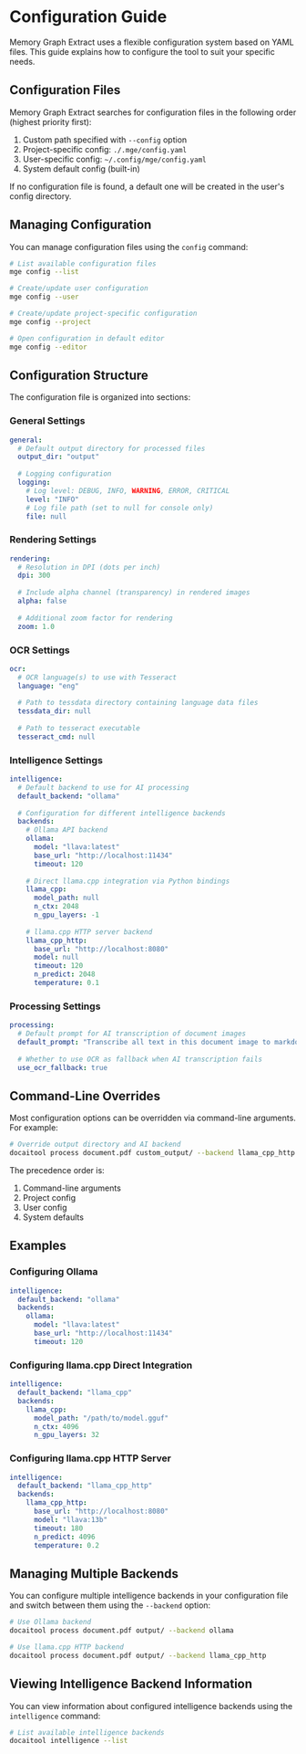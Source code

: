 # Configuration Guide

Memory Graph Extract uses a flexible configuration system based on YAML files. This guide explains how to configure the tool to suit your specific needs.

## Configuration Files

Memory Graph Extract searches for configuration files in the following order (highest priority first):

1. Custom path specified with `--config` option
2. Project-specific config: `./.mge/config.yaml`
3. User-specific config: `~/.config/mge/config.yaml`
4. System default config (built-in)

If no configuration file is found, a default one will be created in the user's config directory.

## Managing Configuration

You can manage configuration files using the `config` command:

```bash
# List available configuration files
mge config --list

# Create/update user configuration
mge config --user

# Create/update project-specific configuration
mge config --project

# Open configuration in default editor
mge config --editor
```

## Configuration Structure

The configuration file is organized into sections:

### General Settings

```yaml
general:
  # Default output directory for processed files
  output_dir: "output"
  
  # Logging configuration
  logging:
    # Log level: DEBUG, INFO, WARNING, ERROR, CRITICAL
    level: "INFO"
    # Log file path (set to null for console only)
    file: null
```

### Rendering Settings

```yaml
rendering:
  # Resolution in DPI (dots per inch)
  dpi: 300
  
  # Include alpha channel (transparency) in rendered images
  alpha: false
  
  # Additional zoom factor for rendering
  zoom: 1.0
```

### OCR Settings

```yaml
ocr:
  # OCR language(s) to use with Tesseract
  language: "eng"
  
  # Path to tessdata directory containing language data files
  tessdata_dir: null
  
  # Path to tesseract executable
  tesseract_cmd: null
```

### Intelligence Settings

```yaml
intelligence:
  # Default backend to use for AI processing
  default_backend: "ollama"
  
  # Configuration for different intelligence backends
  backends:
    # Ollama API backend
    ollama:
      model: "llava:latest"
      base_url: "http://localhost:11434"
      timeout: 120
    
    # Direct llama.cpp integration via Python bindings
    llama_cpp:
      model_path: null
      n_ctx: 2048
      n_gpu_layers: -1
    
    # llama.cpp HTTP server backend
    llama_cpp_http:
      base_url: "http://localhost:8080"
      model: null
      timeout: 120
      n_predict: 2048
      temperature: 0.1
```

### Processing Settings

```yaml
processing:
  # Default prompt for AI transcription of document images
  default_prompt: "Transcribe all text in this document image to markdown format. Preserve layout including tables, lists, headings, and paragraphs."
  
  # Whether to use OCR as fallback when AI transcription fails
  use_ocr_fallback: true
```

## Command-Line Overrides

Most configuration options can be overridden via command-line arguments. For example:

```bash
# Override output directory and AI backend
docaitool process document.pdf custom_output/ --backend llama_cpp_http
```

The precedence order is:
1. Command-line arguments
2. Project config
3. User config
4. System defaults

## Examples

### Configuring Ollama

```yaml
intelligence:
  default_backend: "ollama"
  backends:
    ollama:
      model: "llava:latest"
      base_url: "http://localhost:11434"
      timeout: 120
```

### Configuring llama.cpp Direct Integration

```yaml
intelligence:
  default_backend: "llama_cpp"
  backends:
    llama_cpp:
      model_path: "/path/to/model.gguf"
      n_ctx: 4096
      n_gpu_layers: 32
```

### Configuring llama.cpp HTTP Server

```yaml
intelligence:
  default_backend: "llama_cpp_http"
  backends:
    llama_cpp_http:
      base_url: "http://localhost:8080"
      model: "llava:13b"
      timeout: 180
      n_predict: 4096
      temperature: 0.2
```

## Managing Multiple Backends

You can configure multiple intelligence backends in your configuration file and switch between them using the `--backend` option:

```bash
# Use Ollama backend
docaitool process document.pdf output/ --backend ollama

# Use llama.cpp HTTP backend
docaitool process document.pdf output/ --backend llama_cpp_http
```

## Viewing Intelligence Backend Information

You can view information about configured intelligence backends using the `intelligence` command:

```bash
# List available intelligence backends
docaitool intelligence --list
```